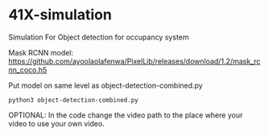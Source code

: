 # 41X-simulation
Simulation For Object detection for occupancy system


Mask RCNN model: https://github.com/ayoolaolafenwa/PixelLib/releases/download/1.2/mask_rcnn_coco.h5

Put model on same level as object-detection-combined.py

`python3 object-detection-combined.py`

OPTIONAL:
In the code change the video path to the place where your video to use your own video.
